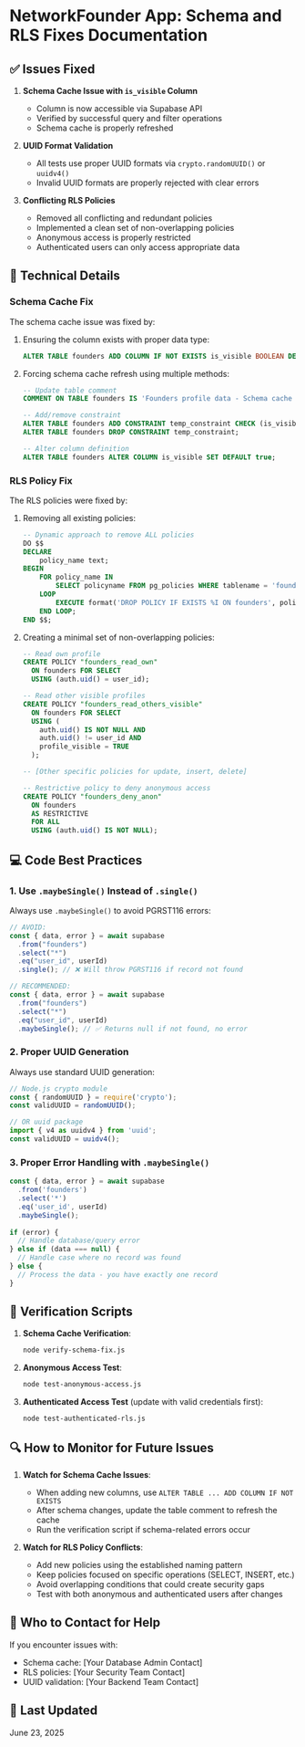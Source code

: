 # NetworkFounder App: Schema and RLS Fixes Documentation

## ✅ Issues Fixed

1. **Schema Cache Issue with `is_visible` Column**
   - Column is now accessible via Supabase API
   - Verified by successful query and filter operations
   - Schema cache is properly refreshed

2. **UUID Format Validation**
   - All tests use proper UUID formats via `crypto.randomUUID()` or `uuidv4()`
   - Invalid UUID formats are properly rejected with clear errors

3. **Conflicting RLS Policies**
   - Removed all conflicting and redundant policies
   - Implemented a clean set of non-overlapping policies
   - Anonymous access is properly restricted
   - Authenticated users can only access appropriate data

## 🔧 Technical Details

### Schema Cache Fix

The schema cache issue was fixed by:

1. Ensuring the column exists with proper data type:
   ```sql
   ALTER TABLE founders ADD COLUMN IF NOT EXISTS is_visible BOOLEAN DEFAULT true;
   ```

2. Forcing schema cache refresh using multiple methods:
   ```sql
   -- Update table comment
   COMMENT ON TABLE founders IS 'Founders profile data - Schema cache refresh: June 23, 2025';
   
   -- Add/remove constraint
   ALTER TABLE founders ADD CONSTRAINT temp_constraint CHECK (is_visible IS NOT NULL);
   ALTER TABLE founders DROP CONSTRAINT temp_constraint;
   
   -- Alter column definition
   ALTER TABLE founders ALTER COLUMN is_visible SET DEFAULT true;
   ```

### RLS Policy Fix

The RLS policies were fixed by:

1. Removing all existing policies:
   ```sql
   -- Dynamic approach to remove ALL policies
   DO $$
   DECLARE
       policy_name text;
   BEGIN
       FOR policy_name IN 
           SELECT policyname FROM pg_policies WHERE tablename = 'founders'
       LOOP
           EXECUTE format('DROP POLICY IF EXISTS %I ON founders', policy_name);
       END LOOP;
   END $$;
   ```

2. Creating a minimal set of non-overlapping policies:
   ```sql
   -- Read own profile
   CREATE POLICY "founders_read_own"
     ON founders FOR SELECT
     USING (auth.uid() = user_id);
   
   -- Read other visible profiles
   CREATE POLICY "founders_read_others_visible"
     ON founders FOR SELECT
     USING (
       auth.uid() IS NOT NULL AND
       auth.uid() != user_id AND
       profile_visible = TRUE
     );
   
   -- [Other specific policies for update, insert, delete]
   
   -- Restrictive policy to deny anonymous access
   CREATE POLICY "founders_deny_anon"
     ON founders
     AS RESTRICTIVE
     FOR ALL
     USING (auth.uid() IS NOT NULL);
   ```

## 💻 Code Best Practices

### 1. Use `.maybeSingle()` Instead of `.single()`

Always use `.maybeSingle()` to avoid PGRST116 errors:

```javascript
// AVOID:
const { data, error } = await supabase
  .from("founders")
  .select("*")
  .eq("user_id", userId)
  .single(); // ❌ Will throw PGRST116 if record not found

// RECOMMENDED:
const { data, error } = await supabase
  .from("founders")
  .select("*")
  .eq("user_id", userId)
  .maybeSingle(); // ✅ Returns null if not found, no error
```

### 2. Proper UUID Generation

Always use standard UUID generation:

```javascript
// Node.js crypto module
const { randomUUID } = require('crypto');
const validUUID = randomUUID();

// OR uuid package
import { v4 as uuidv4 } from 'uuid';
const validUUID = uuidv4();
```

### 3. Proper Error Handling with `.maybeSingle()`

```javascript
const { data, error } = await supabase
  .from('founders')
  .select('*')
  .eq('user_id', userId)
  .maybeSingle();
  
if (error) {
  // Handle database/query error
} else if (data === null) {
  // Handle case where no record was found
} else {
  // Process the data - you have exactly one record
}
```

## 🧪 Verification Scripts

1. **Schema Cache Verification**:
   ```bash
   node verify-schema-fix.js
   ```

2. **Anonymous Access Test**:
   ```bash
   node test-anonymous-access.js
   ```

3. **Authenticated Access Test** (update with valid credentials first):
   ```bash
   node test-authenticated-rls.js
   ```

## 🔍 How to Monitor for Future Issues

1. **Watch for Schema Cache Issues**:
   - When adding new columns, use `ALTER TABLE ... ADD COLUMN IF NOT EXISTS`
   - After schema changes, update the table comment to refresh the cache
   - Run the verification script if schema-related errors occur

2. **Watch for RLS Policy Conflicts**:
   - Add new policies using the established naming pattern
   - Keep policies focused on specific operations (SELECT, INSERT, etc.)
   - Avoid overlapping conditions that could create security gaps
   - Test with both anonymous and authenticated users after changes

## 👥 Who to Contact for Help

If you encounter issues with:
- Schema cache: [Your Database Admin Contact]
- RLS policies: [Your Security Team Contact]
- UUID validation: [Your Backend Team Contact]

## 📅 Last Updated

June 23, 2025
